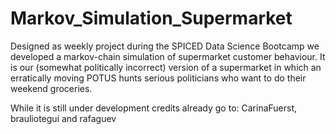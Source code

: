 # Markov_Simulation_Supermarket

Designed as weekly project during the SPICED Data Science Bootcamp we developed a markov-chain simulation of supermarket customer behaviour. It is our (somewhat politically incorrect) version of a supermarket in which an erratically moving POTUS hunts serious politicians who want to do their weekend groceries. 

While it is still under development credits already go to: CarinaFuerst, brauliotegui and rafaguev
